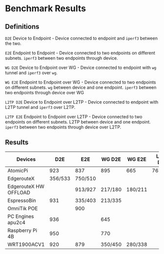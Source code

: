 # Benchmark Results

## Definitions
`D2E` Device to Endpoint - Device connected to endpoint and `iperf3` between the two.

`E2E` Endpoint to Endpoint - Device connected to two endpoints on different subnets. `iperf3` between two endpoints through device.

`WG D2E` Device to Endpoint over WG - Device connected to endpoint with `wg` tunnel and `iperf3` over `wg`.

`WG E2E`  Endpoint to Endpoint over WG - Device connected to two endpoints on different subnets. `wg` between device and one endpoint. `iperf3` between two endpoints through device over WG

`L2TP D2E` Device to Endpoint over L2TP - Device connected to endpoint with L2TP tunnel and `iperf3` over L2TP.

`L2TP E2E`  Endpoint to Endpoint over L2TP - Device connected to two endpoints on different subnets. L2TP between device and one endpoint. `iperf3` between two endpoints through device over L2TP.


## Results

|Devices          | D2E     |  E2E    | WG D2E  | WG E2E   | L2TP D2E| L2TP E2E   |
|-----------------|---------|---------|---------|----------|---------|------------|
|AtomicPi         | 923     | 837     | 895     | 665      | 767/863 | 798/705    |
|EdgerouteX       | 356/533 | 750/510 |         |          |         |            |
|EdgerouteX HW OFFLOAD|     | 913/927 | 217/180 | 180/211  |         |            |
|EspressoBin      | 931     | 335/403 | 213/335 |          |         |            |
|OmniTik POE      |         | 900     |         |          |         |            |
|PC Engines apu2c4| 936     |         | 645     |          |         |            |
|Raspberry Pi 4B  | 950     |         | 770     |          |         |            | 
|WRT1900ACV1      | 920     | 879     | 350/450 | 280/338  |         |            |



